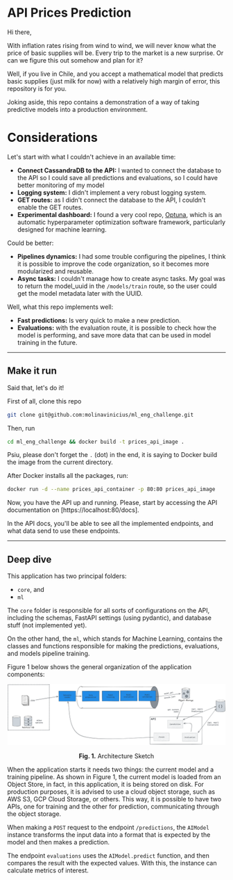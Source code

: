 # API Prices Prediction
Hi there, 

With inflation rates rising from wind to wind, we will never know what the price of basic supplies will be. Every trip to the market is a new surprise. Or can we figure this out somehow and plan for it?

Well, if you live in Chile, and you accept a mathematical model that predicts basic supplies (just milk for now) with a relatively high margin of error, this repository is for you.

Joking aside, this repo contains a demonstration of a way of taking predictive models into a production environment.

# Considerations

Let's start with what I couldn't achieve in an available time:

* **Connect CassandraDB to the API:** I wanted to connect the database to the API so I could save all predictions and evaluations, so I could have better monitoring of my model
* **Logging system:** I didn't implement a very robust logging system.
* **GET routes:** as I didn't connect the database to the API, I couldn't enable the GET routes.
* **Experimental dashboard:** I found a very cool repo, [Optuna](https://github.com/optuna/optuna), which is an automatic hyperparameter optimization software framework, particularly designed for machine learning.

Could be better:

* **Pipelines dynamics:** I had some trouble configuring the pipelines, I think it is possible to improve the code organization, so it becomes more modularized and reusable.
* **Async tasks:** I couldn't manage how to create async tasks. My goal was to return the model_uuid in the `/models/train` route, so the user could get the model metadata later with the UUID.

Well, what this repo implements well:

* **Fast predictions:** Is very quick to make a new prediction.
* **Evaluations:** with the evaluation route, it is possible to check how the model is performing, and save more data that can be used in model training in the future.

---

## Make it run

Said that, let's do it! 

First of all, clone this repo

```Bash
git clone git@github.com:molinavinicius/ml_eng_challenge.git
```

Then, run

```Bash
cd ml_eng_challenge && docker build -t prices_api_image .
```

Psiu, please don't forget the `.` (dot) in the end, it is saying to Docker build the image from the current directory.

After Docker installs all the packages, run:
```Bash
docker run -d --name prices_api_container -p 80:80 prices_api_image
```

Now, you have the API up and running. Please, start by accessing the API documentation on [https://localhost:80/docs].

In the API docs, you'll be able to see all the implemented endpoints, and what data send to use these endpoints.

---

## Deep dive

This application has two principal folders: 

* `core`, and
* `ml`

The `core` folder is responsible for all sorts of configurations on the API, including the schemas, FastAPI settings (using pydantic), and database stuff (not implemented yet).

On the other hand, the `ml`, which stands for Machine Learning, contains the classes and functions responsible for making the predictions, evaluations, and models pipeline training.

Figure 1 below shows the general organization of the application components:

![Architecture Sketch](docs/images/architecture_sketch.png)
</p>
<p align = "center">
<b>Fig. 1.</b> Architecture Sketch
</p>

When the application starts it needs two things: the current model and a training pipeline. As shown in Figure 1, the current model is loaded from an Object Store, in fact, in this application, it is being stored on disk. For production purposes, it is advised to use a cloud object storage, such as AWS S3, GCP Cloud Storage, or others. This way, it is possible to have two APIs, one for training and the other for prediction, communicating through the object storage.

When making a `POST` request to the endpoint `/predictions`, the `AIModel` instance transforms the input data into a format that is expected by the model and then makes a prediction.

The endpoint `evaluations` uses the `AIModel.predict` function, and then compares the result with the expected values. With this, the instance can calculate metrics of interest. 